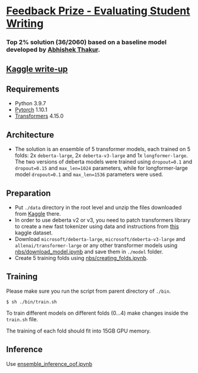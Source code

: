 # [Feedback Prize - Evaluating Student Writing](https://www.kaggle.com/c/feedback-prize-2021)

### Top 2% solution (36/2060) based on a baseline model developed by [Abhishek Thakur](https://github.com/abhishekkrthakur/long-text-token-classification).

## [Kaggle write-up](https://www.kaggle.com/c/feedback-prize-2021/discussion/313452)


## Requirements

- Python 3.9.7
- [Pytorch](https://pytorch.org/) 1.10.1
- [Transformers](https://huggingface.co/docs/transformers/index) 4.15.0


## Architecture

- The solution is an ensemble of 5 transformer models, each trained on 5 folds: 2x `deberta-large`, 2x `deberta-v3-large` and 1x `longformer-large`. The two versions of deberta models were trained using `dropout=0.1` and `dropout=0.15` and `max_len=1024` parameters, while for longformer-large model `dropout=0.1` and `max_len=1536` parameters were used. 

## Preparation

- Put `./data` directory in the root level and unzip the files downloaded from [Kaggle](https://www.kaggle.com/c/feedback-prize-2021/data) there. 
- In order to use deberta v2 or v3, you need to patch transformers library to create a new fast tokenizer using data and instructions from [this](https://www.kaggle.com/nbroad/deberta-v2-3-fast-tokenizer) kaggle dataset.
- Download `microsoft/deberta-large`, `microsoft/deberta-v3-large` and `allenai/transformer-large` or any other transformer models using [nbs/download_model.ipynb](https://github.com/akuritsyn/feedback-prize-2021/blob/main/nbs/download_model.ipynb) and save them in `./model` folder.
- Create 5 training folds using [nbs/creating_folds.ipynb](https://github.com/akuritsyn/feedback-prize-2021/blob/main/nbs/creating_folds.ipynb).

## Training

Please make sure you run the script from parent directory of `./bin`. 

~~~
$ sh ./bin/train.sh
~~~

To train different models on different folds (0...4) make changes inside the `train.sh` file. 

The training of each fold should fit into 15GB GPU memory.


## Inference

Use [ensemble_inference_oof.ipynb](https://github.com/akuritsyn/feedback-prize-2021/blob/main/nbs/ensemble_inference_oof.ipynb)
